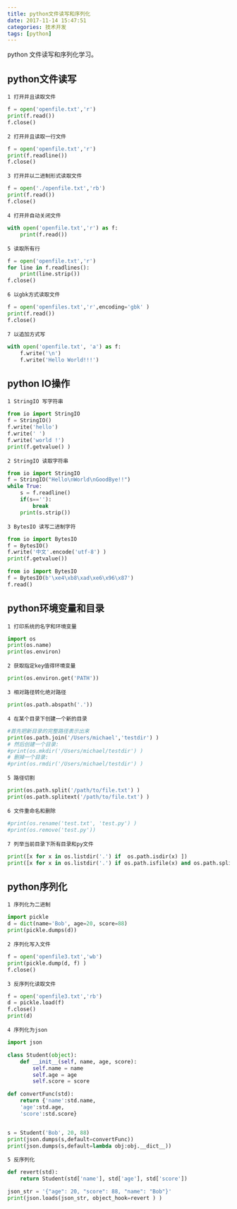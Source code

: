 ```yaml
---
title: python文件读写和序列化
date: 2017-11-14 15:47:51
categories: 技术开发
tags: [python]
---
```

python 文件读写和序列化学习。
## python文件读写
`1 打开并且读取文件`
``` python
f = open('openfile.txt','r')
print(f.read())
f.close()
```
<!--more-->
`2 打开并且读取一行文件`
``` python
f = open('openfile.txt','r')
print(f.readline())
f.close()
```
`3 打开并以二进制形式读取文件`
``` python
f = open('./openfile.txt','rb')
print(f.read())
f.close()
```
`4 打开并自动关闭文件`
``` python
with open('openfile.txt','r') as f:
    print(f.read())
```
`5 读取所有行`
``` python
f = open('openfile.txt','r')
for line in f.readlines():
    print(line.strip())
f.close()
```

`6 以gbk方式读取文件`
``` python
f = open('openfiles.txt','r',encoding='gbk' )
print(f.read())
f.close()
```

`7 以追加方式写`
``` python
with open('openfile.txt', 'a') as f:
    f.write('\n')
    f.write('Hello World!!!')
```

## python IO操作
`1 StringIO 写字符串`

``` python
from io import StringIO
f = StringIO()
f.write('hello')
f.write(' ')
f.write('world !')
print(f.getvalue() )
```
`2 StringIO 读取字符串`
``` python
from io import StringIO
f = StringIO("Hello\nWorld\nGoodBye!!")
while True:
    s = f.readline()
    if(s==''):
        break
    print(s.strip())
```

`3 BytesIO 读写二进制字符`
``` python
from io import BytesIO
f = BytesIO()
f.write('中文'.encode('utf-8') )
print(f.getvalue())

from io import BytesIO
f = BytesIO(b'\xe4\xb8\xad\xe6\x96\x87')
f.read()
```

## python环境变量和目录

`1 打印系统的名字和环境变量`
``` python
import os
print(os.name)
print(os.environ)
```
`2 获取指定key值得环境变量`
``` python
print(os.environ.get('PATH'))
```
`3 相对路径转化绝对路径`
``` python
print(os.path.abspath('.'))
```
`4 在某个目录下创建一个新的目录`
``` python
#首先把新目录的完整路径表示出来
print(os.path.join('/Users/michael','testdir') )
# 然后创建一个目录:
#print(os.mkdir('/Users/michael/testdir') )
# 删掉一个目录:
#print(os.rmdir('/Users/michael/testdir') )
```

`5 路径切割`
``` python
print(os.path.split('/path/to/file.txt') )
print(os.path.splitext('/path/to/file.txt') )
```
`6 文件重命名和删除`
``` python
#print(os.rename('test.txt', 'test.py') )
#print(os.remove('test.py'))
```
`7 列举当前目录下所有目录和py文件`
``` python
print([x for x in os.listdir('.') if  os.path.isdir(x) ])
print([x for x in os.listdir('.') if os.path.isfile(x) and os.path.splitext(x)[1] == '.py'])
```

## python序列化

`1 序列化为二进制`
``` python
import pickle
d = dict(name='Bob', age=20, score=88)
print(pickle.dumps(d))
```
`2 序列化写入文件`
``` python
f = open('openfile3.txt','wb')
print(pickle.dump(d, f) )
f.close()
```
`3 反序列化读取文件`
``` python
f = open('openfile3.txt','rb')
d = pickle.load(f)
f.close()
print(d)
```
`4 序列化为json`
``` python
import json

class Student(object):
    def __init__(self, name, age, score):
        self.name = name
        self.age = age
        self.score = score

def convertFunc(std):
    return {'name':std.name,
    'age':std.age,
    'score':std.score}


s = Student('Bob', 20, 88)
print(json.dumps(s,default=convertFunc))
print(json.dumps(s,default=lambda obj:obj.__dict__))

```
`5 反序列化`

``` python
def revert(std):
    return Student(std['name'], std['age'], std['score'])

json_str = '{"age": 20, "score": 88, "name": "Bob"}'
print(json.loads(json_str, object_hook=revert ) )

```


